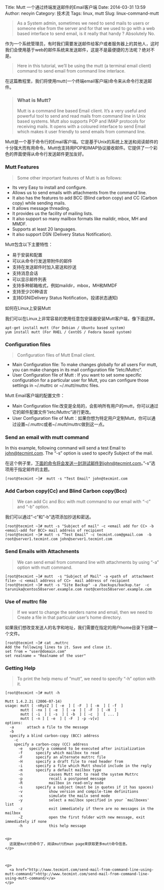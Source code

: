 Title: Mutt 一个通过终端发送邮件的Email客户端
Date: 2014-03-31 13:59
Author: neoyin
Category: 技术流
Tags: linux, mutt
Slug: linux-command-mutt

> As a System admin, sometimes we need to send mails to users or
someone else from the server and for that we used to go with a web based
interface to send email, is it really that handy ? Absolutely No.

作为一个系统管理员，有时我们需要发送邮件给客户或者服务器上的其他人，这时我们会使用基于web的邮件系统来发送邮件，这是不是最便捷的方法呢？绝对不是。

> Here in this tutorial, we’ll be using the mutt (a terminal email
> client) command to send email from command line interlace.

在这篇教程里，我们将使用mutt(一个终端email客户端)命令来从命令行发送邮件。

> ### What is Mutt?
>
> Mutt is a command line based Email client. It’s a very useful and
> powerful tool to send and read mails from command line in Unix based
> systems. Mutt also supports POP and IMAP protocols for receiving
> mails. It opens with a coloured interface to send Email which makes it
> user friendly to send emails from command line.

Mutt是一个基于命令行的Email客户端。它是基于Unix的系统上发送和阅读邮件的十分强大而有用命令。Mutt也支持用POP和IMAP协议接收邮件。它提供了一个彩色的界面使得从命令行发送邮件更加友好。

<!--more-->

### Mutt Features

> Some other important features of Mutt is as follows:

-   Its very Easy to install and configure.
-   Allows us to send emails with attachments from the command line.
-   It also has the features to add BCC (Blind carbon copy) and CC
    (Carbon copy) while sending mails.
-   It allows message threading.
-   It provides us the facility of mailing lists.
-   It also support so many mailbox formats like maildir, mbox, MH and
    MMDF.
-   Supports at least 20 languages.
-   It also support DSN (Delivery Status Notification).

Mutt包含以下主要特性：

-   易于安装和配置
-   可以从命令行发送带附件的邮件
-   支持在发送邮件时加入密送和抄送
-   支持消息会话
-   可以显示邮件列表
-   支持多种邮箱格式，例如maildir，mbox，MH和MMDF
-   支持至少20种语言
-   支持DSN(Delivery Status Notification，投递状态通知)

如何在Linux上安装Mutt

我们可以在Linux上非常容易的使用任意包安装器安装Mutt客户端，像下面这样。

    apt-get install mutt (For Debian / Ubuntu based system)
    yum install mutt (For RHEL / CentOS / Fedora based system)

### Configuration files

> Configuration files of Mutt Email client.

-   Main Configuration file: To make changes globally for all users For
    mutt, you can make changes in its mail configuration file
    “/etc/Muttrc“.
-   User Configuration file of Mutt : If you want to set some specific
    configuration for a particular user for Mutt, you can configure
    those settings in \~/.muttrc or \~/.mutt/muttrc files.

Mutt Email客户端的配置文件：

-   Main Configuration
    file:改变是全局的，会影响所有用户的mutt，你可以通过它的邮件配置文件”/etc/Muttrc”进行更改。
-   User Configuration file of
    Mutt：如果你想为特定用户定制Mutt，你可以通过设置\~/.muttrc或者\~/.mutt/muttrc做到这一点。

### Send an email with mutt command

In this example, following command will send a test Email to
john@tecmint.com. The “-s” option is used to specify Subject of the
mail.

在这个例子里，下面的命令将会发送一封测试邮件到john@tecmint.com。”-s”选项用于指定邮件的主题。

`[root@tecmint ~]#  mutt -s "Test Email" john@tecmint.com`

### Add Carbon copy(Cc) and Blind Carbon copy(Bcc)

> We can add Cc and Bcc with mutt command to our email with “-c” and
> “-b” option.

我们可以通过”-c”和”-b”选项添加抄送和密送。

    [root@tecmint ~]# mutt -s "Subject of mail" -c <email add for CC> -b <email-add for BCC> mail address of recipient
    [root@tecmint ~]# mutt -s “Test Email” -c tecmint.com@gmail.com  -b root@server1.tecmint.com john@server1.tecmint.com

### Send Emails with Attachments

> We can send email from command line with attachments by using “-a”
> option with mutt command.

    [root@tecmint ~]# mutt  -s "Subject of Mail" -a <path of  attachment file> -c <email address of CC>  mail address of recipient
    [root@tecmint ~]# mutt -s "Site Backup" -a /backups/backup.tar  -c tarunika@centos58server.example.com root@centos58server.example.com

### Use of muttrc file

> If we want to change the senders name and email, then we need to
> Create a file in that particular user’s home directory.

如果我们想改变发送人的名字和地址，我们需要在指定的用户home目录下创建一个文件。

    [root@tecmint ~]# cat .muttrc
    Add the following lines to it. Save and close it.
    set from = "user@domain.com"
    set realname = "Realname of the user"

### Getting Help

> To print the help menu of “mutt”, we need to specify “-h” option with
> it.

    [root@tecmint ~]# mutt -h

    Mutt 1.4.2.2i (2006-07-14)
    usage: mutt [ -nRyzZ ] [ -e  ] [ -F  ] [ -m  ] [ -f  ]
           mutt [ -nx ] [ -e  ] [ -a  ] [ -F  ] [ -H  ] 
           mutt [ -i  ] [ -s  ] [ -b  ] [ -c  ]  [ ... ]
           mutt [ -n ] [ -e  ] [ -F  ] -p -v[v]
    options:
      -a      attach a file to the message
      -b 
      specify a blind carbon-copy (BCC) address
        -c 
        specify a carbon-copy (CC) address
          -e   specify a command to be executed after initialization
          -f      specify which mailbox to read
          -F      specify an alternate muttrc file
          -H      specify a draft file to read header from
          -i      specify a file which Mutt should include in the reply
          -m      specify a default mailbox type
          -n            causes Mutt not to read the system Muttrc
          -p            recall a postponed message
          -R            mailbox in read-only mode
          -s      specify a subject (must be in quotes if it has spaces)
          -v            show version and compile-time definitions
          -x            simulate the mailx send mode
          -y            select a mailbox specified in your `mailboxes' list
          -z            exit immediately if there are no messages in the mailbox
          -Z            open the first folder with new message, exit immediately if none
          -h            this help message
        

    <p>
      这就是mutt的命令了，阅读mutt的man page来获取更多mutt命令信息。
    </p>



    <p>
      <a href="http://www.tecmint.com/send-mail-from-command-line-using-mutt-command/">http://www.tecmint.com/send-mail-from-command-line-using-mutt-command/</a>
    </p>
